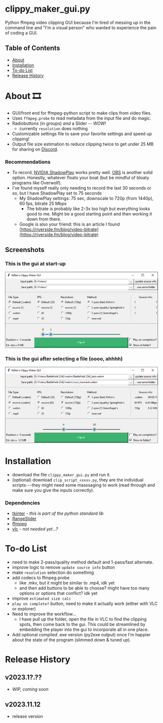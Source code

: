 # clippy_maker_gui.py
Python ffmpeg video clipping GUI because I'm tired of messing up in the command line and "I'm a visual person" who wanted to experience the pain of coding a GUI.
## Table of Contents
- [About](https://github.com/Kithin7/clippy_maker_gui/tree/main#about-%EF%B8%8F)
- [Installation](https://github.com/Kithin7/clippy_maker_gui/tree/main#installation)
- [To-do List](https://github.com/Kithin7/clippy_maker_gui/tree/main#to-do-list)
- [Release History](https://github.com/Kithin7/clippy_maker_gui/tree/main#release-history)

# About 🎞️
- GUI/front end for ffmpeg-python script to make clips from video files. 
- Uses ```ffmpeg.probe``` to read metadata from the input file and do magic.
- Radiobuttons (in groups) *and* a Slider -- *WOW!*
    - currently ```resolution``` does nothing
- Customizable settings file to save your favorite settings and speed up clipping!
- Output file size estimation to reduce clipping twice to get under 25 MB for sharing on [Discord](https://discord.com/download).
### Recommendations
- To record, [NVIDIA ShadowPlay](https://www.nvidia.com/en-us/geforce/geforce-experience/shadowplay/) works pretty well. [OBS](https://obsproject.com/) is another solid option. Honestly, whatever floats your boat (but be mindful of bloaty programs like Overwolf).
- I've found myself really only needing to record the last 30 seconds or so, but I have ShadowPlay set to 75 seconds
    - My ShadowPlay settings: 75 sec, downscale to 720p (from 1440p), 60 fps, bitrate 25 Mbps
        - The bitrate is probably like 2-3x too high but everything looks good to me. Might be a good starting point and then working it down from there.
    - Google is also your friend: this is an article I found [https://riverside.fm/blog/video-bitrate](https://riverside.fm/blog/video-bitrate)
## Screenshots
### This is the gui at start-up
![Screenshot of the gui at start](/gui_2.png)
### This is the gui after selecting a file (oooo, ahhhh)
![Screenshot of the gui after selecting an input file](/gui_1.png)

# Installation
- download the file ```clippy_maker_gui.py```  and run it.
- (optional) download ```clip_script_<xxx>.py```, they are the individual scripts---they might need some masssaging to work (read through and make sure you give the inputs correctly).
### Dependencies
- [tkinter](https://docs.python.org/3/library/tkinter.html#module-tkinter) - *this is part of the python standard lib*
- [RangeSlider](https://pypi.org/project/RangeSlider/)
- [ffmpeg](https://pypi.org/project/ffmpeg-python/)
- [vlc](https://pypi.org/project/python-vlc/) - *not needed yet...?*

# To-do List 
- need to make 2-pass/quality method default and 1-pass/fast alternate. 
- improve logic to remove ```update source info``` button
- make ```resolution``` selection do something
- add codecs to ffmpeg probe
    - like .mkv, but it might be similar to .mp4, idk yet
    - and then add buttons to be able to choose? might have too many options or options that conflict? idk yet
- improve ```estimated size calc```
- ```play on complete?``` button, need to make it actually work (either with VLC or explorer)
- Need to improve the workflow...
    - I have pull up the folder, open the file in VLC to find the clipping spots, then come back to the gui. This could be streamlined by embedding the player into the gui to incorporate all in one place. 
- Add optional compiled .exe version (py2exe output) once I'm happier about the state of the program (slimmed down & tuned up).

# Release History
## v2023.1?.??
- *WIP, coming soon*
  
## v2023.11.12
- release version

